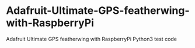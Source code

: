 # Adafruit-Ultimate-GPS-featherwing-with-RaspberryPi
 Adafruit Ultimate GPS featherwing with RaspberryPi Python3 test code
